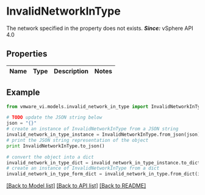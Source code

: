 # InvalidNetworkInType

The network specified in the property does not exists.  ***Since:*** vSphere API 4.0 

## Properties
Name | Type | Description | Notes
------------ | ------------- | ------------- | -------------

## Example

```python
from vmware_vi.models.invalid_network_in_type import InvalidNetworkInType

# TODO update the JSON string below
json = "{}"
# create an instance of InvalidNetworkInType from a JSON string
invalid_network_in_type_instance = InvalidNetworkInType.from_json(json)
# print the JSON string representation of the object
print InvalidNetworkInType.to_json()

# convert the object into a dict
invalid_network_in_type_dict = invalid_network_in_type_instance.to_dict()
# create an instance of InvalidNetworkInType from a dict
invalid_network_in_type_form_dict = invalid_network_in_type.from_dict(invalid_network_in_type_dict)
```
[[Back to Model list]](../README.md#documentation-for-models) [[Back to API list]](../README.md#documentation-for-api-endpoints) [[Back to README]](../README.md)


